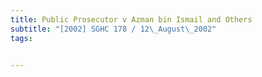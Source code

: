```yaml
---
title: Public Prosecutor v Azman bin Ismail and Others 
subtitle: "[2002] SGHC 178 / 12\_August\_2002"
tags:


---
```


